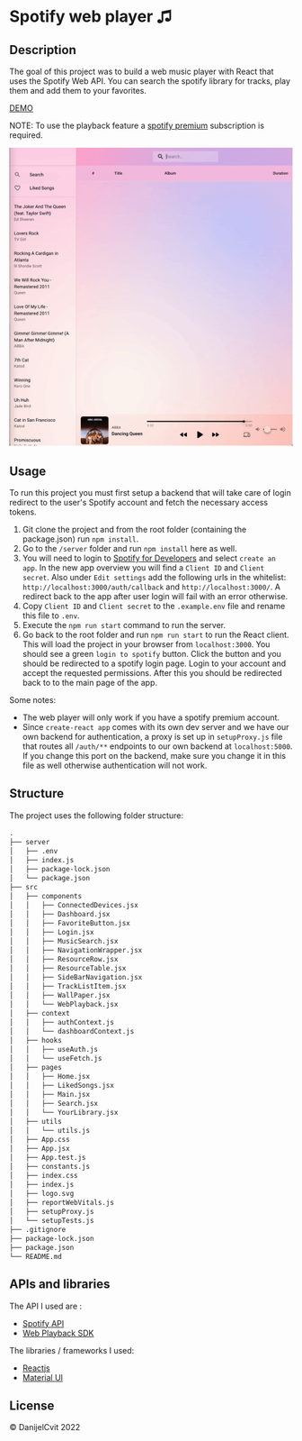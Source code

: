 # Spotify web player ♫

## Description

The goal of this project was to build a web music player with React that uses the Spotify Web API. You can search the spotify library for tracks, play them and add them to your favorites.

[DEMO](https://spotify-web-api-backend.herokuapp.com/)

NOTE: To use the playback feature a [spotify premium](https://developer.spotify.com/documentation/web-playback-sdk/) subscription is required.

<p align="center"><img src="./assets/webplayernew.gif" ></p>

## Usage

To run this project you must first setup a backend that will take care of login redirect to the user's Spotify account and fetch the necessary access tokens.

1. Git clone the project and from the root folder (containing the package.json) run `npm install`.
2. Go to the `/server` folder and run `npm install` here as well.
3. You will need to login to [Spotify for Developers](https://developer.spotify.com/dashboard/login) and select `create an app`. In the new app overview you will find a `Client ID` and `Client secret`. Also under `Edit settings` add the following urls in the whitelist: `http://localhost:3000/auth/callback` and `http://localhost:3000/`. A redirect back to the app after user login will fail with an error otherwise.
4. Copy `Client ID` and `Client secret` to the `.example.env` file and rename this file to `.env`.
5. Execute the `npm run start` command to run the server.
6. Go back to the root folder and run `npm run start` to run the React client. This will load the project in your browser from `localhost:3000`. You should see a green `login to spotify` button. Click the button and you should be redirected to a spotify login page. Login to your account and accept the requested permissions. After this you should be redirected back to to the main page of the app.

Some notes:

- The web player will only work if you have a spotify premium account.
- Since `create-react app` comes with its own dev server and we have our own backend for authentication, a proxy is set up in `setupProxy.js` file that routes all `/auth/**` endpoints to our own backend at `localhost:5000`. If you change this port on the backend, make sure you change it in this file as well otherwise authentication will not work.

## Structure

The project uses the following folder structure:

```
.
├── server
│   ├── .env
│   ├── index.js
│   ├── package-lock.json
│   └── package.json
├── src
│   ├── components
│   │   ├── ConnectedDevices.jsx
│   │   ├── Dashboard.jsx
│   │   ├── FavoriteButton.jsx
│   │   ├── Login.jsx
│   │   ├── MusicSearch.jsx
│   │   ├── NavigationWrapper.jsx
│   │   ├── ResourceRow.jsx
│   │   ├── ResourceTable.jsx
│   │   ├── SideBarNavigation.jsx
│   │   ├── TrackListItem.jsx
│   │   ├── WallPaper.jsx
│   │   └── WebPlayback.jsx
│   ├── context
│   │   ├── authContext.js
│   │   └── dashboardContext.js
│   ├── hooks
│   │   ├── useAuth.js
│   │   └── useFetch.js
│   ├── pages
│   │   ├── Home.jsx
│   │   ├── LikedSongs.jsx
│   │   ├── Main.jsx
│   │   ├── Search.jsx
│   │   └── YourLibrary.jsx
│   ├── utils
│   │   └── utils.js
│   ├── App.css
│   ├── App.jsx
│   ├── App.test.js
│   ├── constants.js
│   ├── index.css
│   ├── index.js
│   ├── logo.svg
│   ├── reportWebVitals.js
│   ├── setupProxy.js
│   └── setupTests.js
├── .gitignore
├── package-lock.json
├── package.json
└── README.md

```

## APIs and libraries

The API I used are :

- [Spotify API](https://developer.spotify.com/documentation/web-api/)
- [Web Playback SDK](https://developer.spotify.com/documentation/web-playback-sdk/)

The libraries / frameworks I used:

- [Reactjs](https://reactjs.org/)
- [Material UI](https://material-ui.com/)

## License

&copy; DanijelCvit 2022
